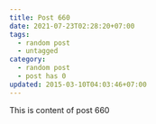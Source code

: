 ```yaml
---
title: Post 660
date: 2021-07-23T02:28:20+07:00
tags:
  - random post
  - untagged
category:
  - random post
  - post has 0
updated: 2015-03-10T04:03:46+07:00
---
```

This is content of post 660